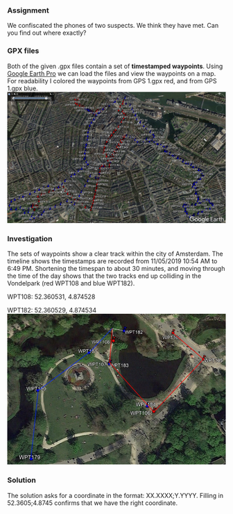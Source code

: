 ### Assignment
We confiscated the phones of two suspects. We think they have met. Can you find out where exactly?

### GPX files
Both of the given .gpx files contain a set of **timestamped waypoints**. Using [Google Earth Pro](https://www.google.com/earth/versions/#earth-pro "Google Earth Pro") we can load the files and view the waypoints on a map. For readability I colored the waypoints from GPS 1.gpx red, and from GPS 1.gpx blue.
![waypoints](waypoints.jpg "waypoints")

### Investigation
The sets of waypoints show a clear track within the city of Amsterdam. The timeline shows the timestamps are recorded from 11/05/2019 10:54 AM to 6:49 PM. Shortening the timespan to about 30 minutes, and moving through the time of the day shows that the two tracks end up colliding in the Vondelpark (red WPT108 and blue WPT182).

WPT108: 52.360531, 4.874528

WPT182: 52.360529, 4.874534
![tracks](tracks.jpg "tracks")

### Solution
The solution asks for a coordinate in the format: XX.XXXX;Y.YYYY. Filling in 52.3605;4.8745 confirms that we have the right coordinate.
